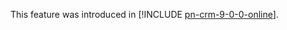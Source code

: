 This feature was introduced in [!INCLUDE [pn-crm-9-0-0-online](../includes/pn-crm-9-0-0-online.md)].

